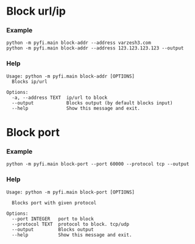 # Block url/ip

### Example
```commandline
python -m pyfi.main block-addr --address varzesh3.com
python -m pyfi.main block-addr --address 123.123.123.123 --output
```

### Help
```
Usage: python -m pyfi.main block-addr [OPTIONS]
  Blocks ip/url

Options:
  -a, --address TEXT  ip/url to block
  --output            Blocks output (by default blocks input)
  --help              Show this message and exit.
```

# Block port

### Example
```commandline
python -m pyfi.main block-port --port 60000 --protocol tcp --output
```

### Help
```
Usage: python -m pyfi.main block-port [OPTIONS]

  Blocks port with given protocol

Options:
  --port INTEGER   port to block
  --protocol TEXT  protocol to block. tcp/udp
  --output         Blocks output
  --help           Show this message and exit.
```
